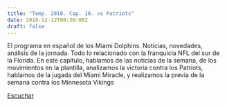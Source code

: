 ```yaml
---
title: "Temp. 2018. Cap. 18. vs Patriots"
date: 2018-12-12T00:30:00Z
draft: false
---
```


El programa en español de los Miami Dolphins. Noticias, novedades, análisis de la jornada.
Todo lo relacionado con la franquicia NFL del sur de la Florida.
En este capítulo, hablamos de las noticias de la semana, de los movimientos en la plantilla, analizamos la victoria contra los Patriots, hablamos de la jugada del Miami Miracle, y realizamos la previa de la semana contra los Minnesota Vikings

[Escuchar](https://www.ivoox.com/temp-2018-cap-18-vs-patriots-audios-mp3_rf_30718415_1.html)
